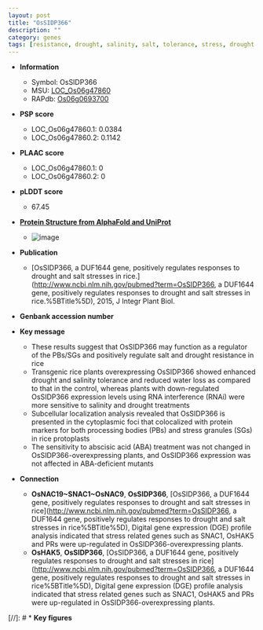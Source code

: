 ```yaml
---
layout: post
title: "OsSIDP366"
description: ""
category: genes
tags: [resistance, drought, salinity, salt, tolerance, stress, drought resistance, abscisic acid]
---
```


* **Information**  
    + Symbol: OsSIDP366  
    + MSU: [LOC_Os06g47860](http://rice.plantbiology.msu.edu/cgi-bin/ORF_infopage.cgi?orf=LOC_Os06g47860)  
    + RAPdb: [Os06g0693700](http://rapdb.dna.affrc.go.jp/viewer/gbrowse_details/irgsp1?name=Os06g0693700)  

* **PSP score**  
    + LOC_Os06g47860.1: 0.0384 
    + LOC_Os06g47860.2: 0.1142 

* **PLAAC score**  
    + LOC_Os06g47860.1: 0 
    + LOC_Os06g47860.2: 0 

* **pLDDT score**
    + 67.45

* **[Protein Structure from AlphaFold and UniProt](https://www.uniprot.org/uniprotkb/Q5Z8K6/entry#structure)**
    + ![image](https://ricepsp.github.io/images/Q5/AF-Q5Z8K6-F1.png)

* **Publication**  
    + [OsSIDP366, a DUF1644 gene, positively regulates responses to drought and salt stresses in rice.](http://www.ncbi.nlm.nih.gov/pubmed?term=OsSIDP366, a DUF1644 gene, positively regulates responses to drought and salt stresses in rice.%5BTitle%5D), 2015, J Integr Plant Biol.

* **Genbank accession number**  

* **Key message**  
    + These results suggest that OsSIDP366 may function as a regulator of the PBs/SGs and positively regulate salt and drought resistance in rice
    + Transgenic rice plants overexpressing OsSIDP366 showed enhanced drought and salinity tolerance and reduced water loss as compared to that in the control, whereas plants with down-regulated OsSIDP366 expression levels using RNA interference (RNAi) were more sensitive to salinity and drought treatments
    + Subcellular localization analysis revealed that OsSIDP366 is presented in the cytoplasmic foci that colocalized with protein markers for both processing bodies (PBs) and stress granules (SGs) in rice protoplasts
    + The sensitivity to abscisic acid (ABA) treatment was not changed in OsSIDP366-overexpressing plants, and OsSIDP366 expression was not affected in ABA-deficient mutants

* **Connection**  
    + __OsNAC19~SNAC1~OsNAC9__, __OsSIDP366__, [OsSIDP366, a DUF1644 gene, positively regulates responses to drought and salt stresses in rice](http://www.ncbi.nlm.nih.gov/pubmed?term=OsSIDP366, a DUF1644 gene, positively regulates responses to drought and salt stresses in rice%5BTitle%5D), Digital gene expression (DGE) profile analysis indicated that stress related genes such as SNAC1, OsHAK5 and PRs were up-regulated in OsSIDP366-overexpressing plants.
    + __OsHAK5__, __OsSIDP366__, [OsSIDP366, a DUF1644 gene, positively regulates responses to drought and salt stresses in rice](http://www.ncbi.nlm.nih.gov/pubmed?term=OsSIDP366, a DUF1644 gene, positively regulates responses to drought and salt stresses in rice%5BTitle%5D), Digital gene expression (DGE) profile analysis indicated that stress related genes such as SNAC1, OsHAK5 and PRs were up-regulated in OsSIDP366-overexpressing plants.

[//]: # * **Key figures**  


